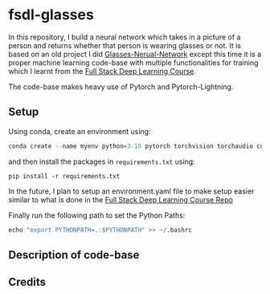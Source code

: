 # fsdl-glasses

In this repository, I build a neural network which takes in a picture of a person and returns whether that person is wearing glasses or not.
It is based on an old project I did [Glasses-Nerual-Network](https://github.com/shahzebbb/Glasses-Neural-Network) except this time it is a proper machine learning code-base with multiple functionalities for training which I learnt from the [Full Stack Deep Learning Course](https://fullstackdeeplearning.com/course/2022/).

The code-base makes heavy use of Pytorch and Pytorch-Lightning.

## Setup

Using conda, create an environment using:

```py
conda create --name myenv python=3.10 pytorch torchvision torchaudio cudatoolkit=11.8 -c pytorch -c nvidia
```
and then install the packages in `requirements.txt` using:
```
pip install -r requirements.txt
```

In the future, I plan to setup an environment.yaml file to make setup easier similar to what is done in the [Full Stack Deep Learning Course Repo](https://github.com/the-full-stack/fsdl-text-recognizer-2022-labs/tree/main/setup)

Finally run the following path to set the Python Paths:

```py
echo "export PYTHONPATH=.:$PYTHONPATH" >> ~/.bashrc
```

## Description of code-base

## Credits
